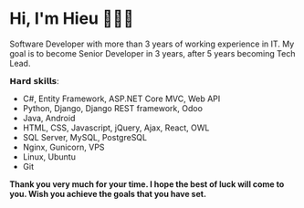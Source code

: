# Hi, I'm Hieu 👨🏻‍💻

<!-- <img src="images/cover_profile.jpg" height="518px"> -->

Software Developer with more than 3 years of working experience in IT. My goal is to become Senior Developer in 3 years, after 5 years becoming Tech Lead.

𝗛𝗮𝗿𝗱 𝘀𝗸𝗶𝗹𝗹𝘀:
- C#, Entity Framework, ASP.NET Core MVC, Web API
- Python, Django, Django REST framework, Odoo
- Java, Android
- HTML, CSS, Javascript, jQuery, Ajax, React, OWL
- SQL Server, MySQL, PostgreSQL
- Nginx, Gunicorn, VPS
- Linux, Ubuntu
- Git

**Thank you very much for your time. I hope the best of luck will come to you. Wish you achieve the goals that you have set.**
